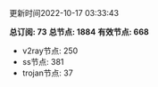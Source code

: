 更新时间2022-10-17 03:33:43

**总订阅: 73**
**总节点: 1884**
**有效节点: 668**
- v2ray节点: 250
- ss节点: 381
- trojan节点: 37
